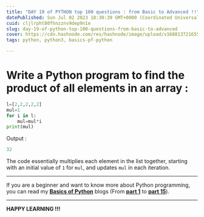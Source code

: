 ```yaml
---
title: "DAY 19 of PYTHON top 100 questions : from Basic to Advanced !!"
datePublished: Sun Jul 02 2023 18:30:39 GMT+0000 (Coordinated Universal Time)
cuid: cljlrpht80fhnzznv9dep9n1e
slug: day-19-of-python-top-100-questions-from-basic-to-advanced
cover: https://cdn.hashnode.com/res/hashnode/image/upload/v1688137216554/b50a3550-aacb-4dab-949d-21d0d2ccd80c.png
tags: python, python3, basics-pf-python

---
```


# Write a Python program to find the product of all elements in an array :

```python
l=[2,2,2,2,2]
mul=1
for i in l:
    mul=mul*i
print(mul)
```

Output :

```python
32
```

The code essentially multiplies each element in the list together, starting with an initial value of `1` for `mul`, and updates `mul` in each iteration.

---

If you are a beginner and want to know more about Python programming, you can read my [**Basics of Python**](https://hashnode.com/post/cleuwavnj008gurnv4fc650hh) blogs (From [**part 1**](https://hashnode.com/post/cleuwavnj008gurnv4fc650hh) to [**part 15**](https://hashnode.com/post/clff4058101hng5nvefv85yzt)).

---

**HAPPY LEARNING !!!**